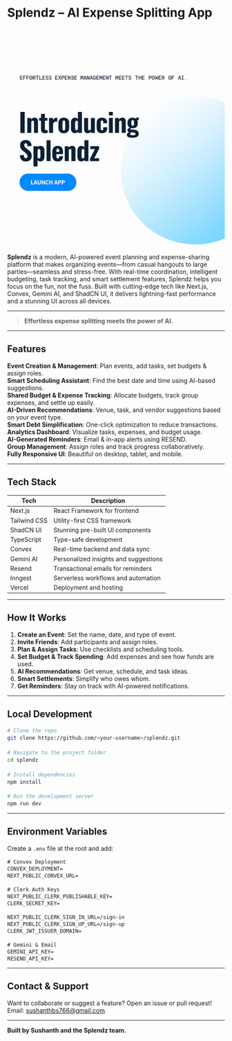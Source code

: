 # Splendz  – AI Expense Splitting App

[![Launch App](./public/splendz-hero.png)](https://your-app-url.com)

**Splendz** is a modern, AI-powered event planning and expense-sharing platform that makes organizing events—from casual hangouts to large parties—seamless and stress-free. With real-time coordination, intelligent budgeting, task tracking, and smart settlement features, Splendz helps you focus on the fun, not the fuss. Built with cutting-edge tech like Next.js, Convex, Gemini AI, and ShadCN UI, it delivers lightning-fast performance and a stunning UI across all devices.

---

>  **Effortless expense splitting meets the power of AI.**

---

##  Features

 **Event Creation & Management**: Plan events, add tasks, set budgets & assign roles.  
 **Smart Scheduling Assistant**: Find the best date and time using AI-based suggestions.  
 **Shared Budget & Expense Tracking**: Allocate budgets, track group expenses, and settle up easily.  
 **AI-Driven Recommendations**: Venue, task, and vendor suggestions based on your event type.  
 **Smart Debt Simplification**: One-click optimization to reduce transactions.  
 **Analytics Dashboard**: Visualize tasks, expenses, and budget usage.  
 **AI-Generated Reminders**: Email & in-app alerts using RESEND.  
 **Group Management**: Assign roles and track progress collaboratively.  
 **Fully Responsive UI**: Beautiful on desktop, tablet, and mobile.

---

##  Tech Stack

| Tech          | Description                              |
|---------------|------------------------------------------|
| Next.js       | React Framework for frontend             |
| Tailwind CSS  | Utility-first CSS framework              |
| ShadCN UI     | Stunning pre-built UI components         |
| TypeScript    | Type-safe development                    |
| Convex        | Real-time backend and data sync          |
| Gemini AI     | Personalized insights and suggestions    |
| Resend        | Transactional emails for reminders       |
| Inngest       | Serverless workflows and automation      |
| Vercel        | Deployment and hosting                   |

---

##  How It Works

1. **Create an Event**: Set the name, date, and type of event.  
2. **Invite Friends**: Add participants and assign roles.  
3. **Plan & Assign Tasks**: Use checklists and scheduling tools.  
4. **Set Budget & Track Spending**: Add expenses and see how funds are used.  
5. **AI Recommendations**: Get venue, schedule, and task ideas.  
6. **Smart Settlements**: Simplify who owes whom.  
7. **Get Reminders**: Stay on track with AI-powered notifications.

---

##  Local Development

```bash
# Clone the repo
git clone https://github.com/<your-username>/splendz.git

# Navigate to the project folder
cd splendz

# Install dependencies
npm install

# Run the development server
npm run dev
```

---

##  Environment Variables

Create a `.env` file at the root and add:

```env
# Convex Deployment
CONVEX_DEPLOYMENT=
NEXT_PUBLIC_CONVEX_URL=

# Clerk Auth Keys
NEXT_PUBLIC_CLERK_PUBLISHABLE_KEY=
CLERK_SECRET_KEY=

NEXT_PUBLIC_CLERK_SIGN_IN_URL=/sign-in
NEXT_PUBLIC_CLERK_SIGN_UP_URL=/sign-up
CLERK_JWT_ISSUER_DOMAIN=

# Gemini & Email
GEMINI_API_KEY=
RESEND_API_KEY=
```

---

##  Contact & Support

Want to collaborate or suggest a feature? Open an issue or pull request!  
Email: sushanthbs766@gmail.com

---

**Built by Sushanth and the Splendz team.**
